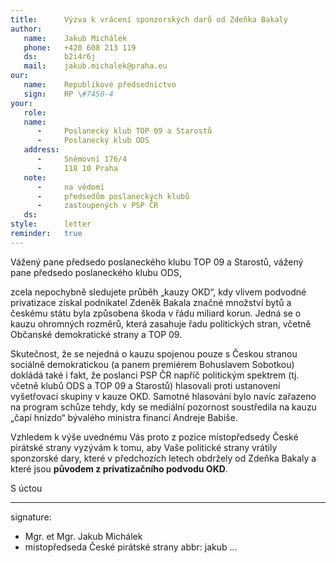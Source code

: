 ```yaml
---
title:      Výzva k vrácení sponzorských darů od Zdeňka Bakaly
author:
   name:    Jakub Michálek
   phone:   +420 608 213 119
   ds:      b2i4r6j
   mail:    jakub.michalek@praha.eu
our:
   name:    Republikové předsednictvo
   sign:    RP \#7450-4
your:
   role:    
   name:    
      -     Poslanecký klub TOP 09 a Starostů
      -     Poslanecký klub ODS
   address:
      -     Sněmovní 176/4
      -     118 10 Praha
   note:
      -     na vědomí
      -     předsedům poslaneckých klubů
      -     zastoupených v PSP ČR
   ds:      
style:      letter
reminder:   true
---
```


Vážený pane předsedo poslaneckého klubu TOP 09 a Starostů,
vážený pane předsedo poslaneckého klubu ODS,

zcela nepochybně sledujete průběh „kauzy OKD“, kdy vlivem podvodné privatizace získal podnikatel Zdeněk Bakala značné množství bytů a českému státu byla způsobena škoda v řádu miliard korun. Jedná se o kauzu ohromných rozměrů, která zasahuje řadu politických stran, včetně Občanské demokratické strany a TOP 09. 

Skutečnost, že se nejedná o kauzu spojenou pouze s Českou stranou sociálně demokratickou (a panem premiérem Bohuslavem Sobotkou) dokládá také i fakt, že poslanci PSP ČR napříč politickým spektrem (tj. včetně klubů ODS a TOP 09 a Starostů) hlasovali proti ustanovení vyšetřovací skupiny v kauze OKD. Samotné hlasování bylo navíc zařazeno na program schůze tehdy, kdy se mediální pozornost soustředila na kauzu „čapí hnízdo“ bývalého ministra financí Andreje Babiše.

Vzhledem k výše uvednému Vás proto z pozice místopředsedy České pirátské strany vyzývám k tomu, aby Vaše politické strany vrátily sponzorské dary, které v předchozích letech obdržely od Zdeňka Bakaly a které jsou **původem z privatizačního podvodu OKD**.

S úctou

---
signature: 
  - Mgr. et Mgr. Jakub Michálek
  - místopředseda České pirátské strany
abbr:       jakub
...
